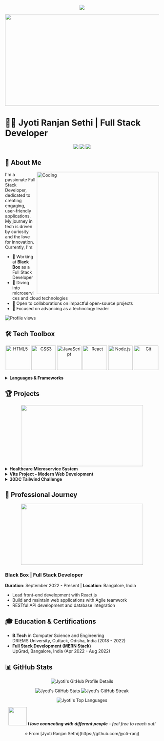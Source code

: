 <p align="center">
  <img src="https://readme-typing-svg.herokuapp.com/?lines=Hello+World!+I'm+Jyoti+Ranjan+Sethi;Full+Stack+Developer;Passionate+Tech+Learner;Always+Learning!&font=Fira%20Code&center=true&width=500&height=50&duration=3000&pause=1000">
</p>

<div align="center">
  <img src="https://media.giphy.com/media/qgQUggAC3Pfv687qPC/giphy.gif" width="600" height="300"/>
</div>

# 👨‍💻 Jyoti Ranjan Sethi | Full Stack Developer

<p align="center">
  <a href="https://www.linkedin.com/in/jyoti-ranjan-sethi-355a84205/"><img src="https://img.shields.io/badge/-LinkedIn-0A66C2?style=for-the-badge&logo=Linkedin&logoColor=white"/></a>
  <a href="mailto:jrs15jan2000@gmail.com"><img src="https://img.shields.io/badge/-Email-D14836?style=for-the-badge&logo=Gmail&logoColor=white"/></a>
  <a href="https://github.com/jyoti-ranj"><img src="https://img.shields.io/badge/-GitHub-181717?style=for-the-badge&logo=GitHub&logoColor=white"/></a>
</p>

## 🚀 About Me

<img align="right" alt="Coding" width="400" src="https://media.giphy.com/media/LMt9638dO8dftAjtco/giphy.gif">

I'm a passionate Full Stack Developer, dedicated to creating engaging, user-friendly applications. My journey in tech is driven by curiosity and the love for innovation. Currently, I'm:

- 🔭 Working at **Black Box** as a Full Stack Developer
- 🌱 Diving into microservices and cloud technologies
- 👯 Open to collaborations on impactful open-source projects
- 🎯 Focused on advancing as a technology leader

<p align="left">
  <img src="https://komarev.com/ghpvc/?username=jyoti-ranj&label=Profile%20views&color=blue&style=flat" alt="Profile views" />
</p>

## 🛠️ Tech Toolbox

<p align="center">
  <img src="https://media.giphy.com/media/XAxylRMCdpbEWUAvr8/giphy.gif" width="80" alt="HTML5">
  <img src="https://media.giphy.com/media/fsEaZldNC8A1PJ3mwp/giphy.gif" width="80" alt="CSS3">
  <img src="https://media.giphy.com/media/SvFocn0wNMx0iv2rYz/giphy.gif" width="80" alt="JavaScript">
  <img src="https://media.giphy.com/media/eNAsjO55tPbgaor7ma/giphy.gif" width="80" alt="React">
  <img src="https://media.giphy.com/media/kdFc8fubgS31b8DsVu/giphy.gif" width="80" alt="Node.js">
  <img src="https://media.giphy.com/media/kH1DBkPNyZPOk0BxrM/giphy.gif" width="80" alt="Git">
</p>

<details>
<summary><b>Languages & Frameworks</b></summary>
  
  ### Languages
  ![Java](https://img.shields.io/badge/-Java-007396?style=flat-square&logo=java&logoColor=white)
  ![JavaScript](https://img.shields.io/badge/-JavaScript-F7DF1E?style=flat-square&logo=javascript&logoColor=black)
  ![TypeScript](https://img.shields.io/badge/-TypeScript-3178C6?style=flat-square&logo=typescript&logoColor=white)
  ![HTML5](https://img.shields.io/badge/-HTML5-E34F26?style=flat-square&logo=html5&logoColor=white)
  ![CSS3](https://img.shields.io/badge/-CSS3-1572B6?style=flat-square&logo=css3&logoColor=white)
  
  ### Frontend
  ![React](https://img.shields.io/badge/-React-61DAFB?style=flat-square&logo=react&logoColor=black)
  ![Tailwind CSS](https://img.shields.io/badge/-Tailwind_CSS-38B2AC?style=flat-square&logo=tailwind-css&logoColor=white)

  ### Backend
  ![Node.js](https://img.shields.io/badge/-Node.js-339933?style=flat-square&logo=node.js&logoColor=white)
  ![Express.js](https://img.shields.io/badge/-Express.js-000000?style=flat-square&logo=express&logoColor=white)
  
  ### Databases
  ![MongoDB](https://img.shields.io/badge/-MongoDB-47A248?style=flat-square&logo=mongodb&logoColor=white)
  ![MySQL](https://img.shields.io/badge/-MySQL-4479A1?style=flat-square&logo=mysql&logoColor=white)
  ![PostgreSQL](https://img.shields.io/badge/-PostgreSQL-336791?style=flat-square&logo=postgresql&logoColor=white)
  ![Oracle](https://img.shields.io/badge/-Oracle-F80000?style=flat-square&logo=oracle&logoColor=white)

</details>

## 🏆 Projects

<div align="center">
  <img src="https://media.giphy.com/media/3oKIPEqDGUULpEU0aQ/giphy.gif" width="400" height="200">
</div>

<details>
<summary><b>Healthcare Microservice System</b></summary>
- **Repository**: [Healthcare_Microservice](https://github.com/jyoti-ranj/Healthcare_Microservice)
- **Tech Stack**: JavaScript, Node.js, Express.js
- **Features**: Microservices for healthcare, REST APIs, security
</details>

<details>
<summary><b>Vite Project - Modern Web Development</b></summary>
- **Repository**: [vite-project](https://github.com/jyoti-ranj/vite-project)
- **Tech Stack**: JavaScript, Vite, React
</details>

<details>
<summary><b>30DC Tailwind Challenge</b></summary>
- **Repository**: [30DC_tailwind](https://github.com/jyoti-ranj/30DC_tailwind)
- **Tech Stack**: HTML, Tailwind CSS
</details>

## 💼 Professional Journey

<div align="center">
  <img src="https://media.giphy.com/media/fwbzI2kV3Qrlpkh59e/giphy.gif" width="400" height="200">
</div>

### Black Box | Full Stack Developer
**Duration**: September 2022 - Present | **Location**: Bangalore, India

- Lead front-end development with React.js
- Build and maintain web applications with Agile teamwork
- RESTful API development and database integration

## 🎓 Education & Certifications

- **B.Tech** in Computer Science and Engineering  
  DRIEMS University, Cuttack, Odisha, India (2018 - 2022)
- **Full Stack Development (MERN Stack)**  
  UpGrad, Bangalore, India (Apr 2022 - Aug 2022)

## 📊 GitHub Stats

<p align="center">
  <img src="https://github-profile-summary-cards.vercel.app/api/cards/profile-details?username=jyoti-ranj&theme=radical" alt="Jyoti's GitHub Profile Details"/>
</p>

<p align="center">
  <img src="https://github-readme-stats.vercel.app/api?username=jyoti-ranj&show_icons=true&theme=radical" alt="Jyoti's GitHub Stats" />
  <img src="https://github-readme-streak-stats.herokuapp.com/?user=jyoti-ranj&theme=radical" alt="Jyoti's GitHub Streak" />
</p>

<p align="center">
  <img src="https://github-readme-stats.vercel.app/api/top-langs/?username=jyoti-ranj&layout=compact&theme=radical" alt="Jyoti's Top Languages" />
</p>

<div align="center">
  <img src="https://media.giphy.com/media/LnQjpWaON8nhr21vNW/giphy.gif" width="60">
  <em><b>I love connecting with different people</b> - feel free to reach out!</em>
</div>

<p align="center">
  ⭐️ From [Jyoti Ranjan Sethi](https://github.com/jyoti-ranj)
</p>
